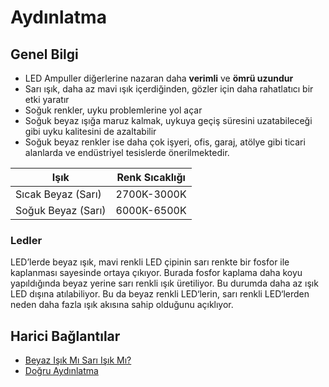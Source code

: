 # Aydınlatma 

## Genel Bilgi

- LED Ampuller diğerlerine nazaran daha **verimli** ve **ömrü uzundur**
- Sarı ışık, daha az mavi ışık içerdiğinden, gözler için daha rahatlatıcı bir etki yaratır
- Soğuk renkler, uyku problemlerine yol açar
- Soğuk beyaz ışığa maruz kalmak, uykuya geçiş süresini uzatabileceği gibi uyku kalitesini de azaltabilir
- Soğuk beyaz renkler ise daha çok işyeri, ofis, garaj, atölye gibi ticari alanlarda ve endüstriyel tesislerde önerilmektedir.

| Işık               | Renk Sıcaklığı |
| ------------------ | -------------- |
| Sıcak Beyaz (Sarı) | 2700K-3000K    |
| Soğuk Beyaz (Sarı) | 6000K-6500K    |

### Ledler

LED’lerde beyaz ışık, mavi renkli LED çipinin sarı renkte bir fosfor ile kaplanması sayesinde ortaya çıkıyor. Burada fosfor kaplama daha koyu yapıldığında beyaz yerine sarı renkli ışık üretiliyor. Bu durumda daha az ışık LED dışına atılabiliyor. Bu da beyaz renkli LED‘lerin, sarı renkli LED‘lerden neden daha fazla ışık akısına sahip olduğunu açıklıyor.

## Harici Bağlantılar

- [Beyaz Işık Mı Sarı Işık Mı?](http://www.aydinlatma.org/beyaz-isik-mi-sari-isik-mi.html)
- [Doğru Aydınlatma](https://www.evimdergisi.com.tr/dogru-aydinlatma/)
